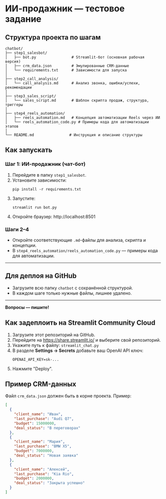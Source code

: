 # ИИ-продажник — тестовое задание

## Структура проекта по шагам

```
chatbot/
├── step1_salesbot/
│   ├── bot.py                # Streamlit-бот (основная рабочая версия)
│   ├── crm_data.json         # Эмулированные CRM-данные
│   └── requirements.txt      # Зависимости для запуска
│
├── step2_call_analysis/
│   └── call_analysis.md      # Анализ звонка, ошибки/успехи, рекомендации
│
├── step3_sales_script/
│   └── sales_script.md       # Шаблон скрипта продаж, структура, триггеры
│
├── step4_reels_automation/
│   ├── reels_automation.md   # Концепция автоматизации Reels через ИИ
│   └── reels_automation_code.py # Примеры кода для автоматизации этапов
│
└── README.md                # Инструкция и описание структуры
```

## Как запускать

### Шаг 1: ИИ-продажник (чат-бот)
1. Перейдите в папку `step1_salesbot`.
2. Установите зависимости:
   ```
   pip install -r requirements.txt
   ```
3. Запустите:
   ```
   streamlit run bot.py
   ```
4. Откройте браузер: http://localhost:8501

### Шаги 2–4
- Откройте соответствующие `.md`-файлы для анализа, скрипта и концепции.
- В `step4_reels_automation/reels_automation_code.py` — примеры кода для автоматизации.

---

## Для деплоя на GitHub
- Загрузите всю папку `chatbot` с сохранённой структурой.
- В каждом шаге только нужные файлы, лишнее удалено.

---

**Вопросы — пишите!**

## Как задеплоить на Streamlit Community Cloud

1. Загрузите этот репозиторий на GitHub.
2. Перейдите на https://share.streamlit.io/ и выберите свой репозиторий.
3. Укажите путь к файлу: `streamlit_chat.py`
4. В разделе **Settings → Secrets** добавьте ваш OpenAI API ключ:
   ```
   OPENAI_API_KEY=sk-...
   ```
5. Нажмите "Deploy".

## Пример CRM-данных

Файл `crm_data.json` должен быть в корне проекта. Пример:
```json
[
  {
    "client_name": "Иван",
    "last_purchase": "Audi Q7",
    "budget": 15000000,
    "deal_status": "В переговорах"
  },
  {
    "client_name": "Мария",
    "last_purchase": "BMW X5",
    "budget": 7000000,
    "deal_status": "Новая заявка"
  },
  {
    "client_name": "Алексей",
    "last_purchase": "Kia Rio",
    "budget": 2000000,
    "deal_status": "Закрыта успешно"
  }
]
``` 